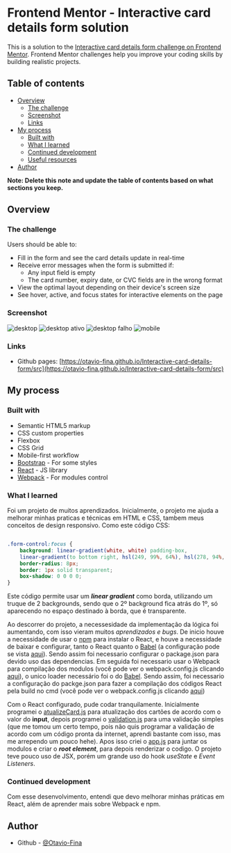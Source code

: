 # Frontend Mentor - Interactive card details form solution

This is a solution to the [Interactive card details form challenge on Frontend Mentor](https://www.frontendmentor.io/challenges/interactive-card-details-form-XpS8cKZDWw). Frontend Mentor challenges help you improve your coding skills by building realistic projects. 

## Table of contents

- [Overview](#overview)
  - [The challenge](#the-challenge)
  - [Screenshot](#screenshot)
  - [Links](#links)
- [My process](#my-process)
  - [Built with](#built-with)
  - [What I learned](#what-i-learned)
  - [Continued development](#continued-development)
  - [Useful resources](#useful-resources)
- [Author](#author)

**Note: Delete this note and update the table of contents based on what sections you keep.**

## Overview

### The challenge

Users should be able to:

- Fill in the form and see the card details update in real-time
- Receive error messages when the form is submitted if:
  - Any input field is empty
  - The card number, expiry date, or CVC fields are in the wrong format
- View the optimal layout depending on their device's screen size
- See hover, active, and focus states for interactive elements on the page

### Screenshot

![desktop](./design/final/desktop.png "Design desktop")
![desktop ativo](./design/final/desktop-active.png "Design desktop dos inputs ativos")
![desktop falho](./design/final/desktop-fail.png "Design desktop dos inputs falhos")
![mobile](./design/final/mobile.png "Design mobile")

### Links

- Github pages: [https://otavio-fina.github.io/Interactive-card-details-form/src](https://otavio-fina.github.io/Interactive-card-details-form/src)

## My process

### Built with

- Semantic HTML5 markup
- CSS custom properties
- Flexbox
- CSS Grid
- Mobile-first workflow
- [Bootstrap](https://getbootstrap.com) - For some styles
- [React](https://reactjs.org/) - JS library
- [Webpack](https://webpack.js.org) - For modules control


### What I learned


Foi um projeto de muitos aprendizados. Inicialmente, o projeto me ajuda a melhorar minhas praticas e técnicas em HTML e CSS, tambem meus conceitos de design responsivo. Como este código CSS:
```css

.form-control:focus {
    background: linear-gradient(white, white) padding-box,
    linear-gradient(to bottom right, hsl(249, 99%, 64%), hsl(278, 94%, 30%)) border-box;
    border-radius: 8px;
    border: 1px solid transparent;
    box-shadow: 0 0 0 0;
}

```
Este código permite usar um ***linear gradient*** como borda, utilizando um truque de 2 backgrounds, sendo que o 2º background fica atrás do 1º, só aparecendo no espaço destinado à borda, que é transparente.

 Ao descorrer do projeto, a necessesidade da implementação da lógica foi aumentando, com isso vieram muitos *aprendizados e bugs*. De inicio houve a necessidade de usar o [npm](https://www.npmjs.com) para instalar o React, e houve a necessidade de baixar e configurar, tanto o React quanto o [Babel](https://babeljs.io) (a configuração pode se vista [aqui](../babel.config.json)). Sendo assim foi necessario configurar o package.json para devido uso das dependencias. Em seguida foi necessario usar o Webpack para compilação dos modulos (você pode ver o webpack.config.js clicando [aqui](../webpack.config.js)), o unico loader necessário foi o do [Babel](https://babeljs.io). Sendo assim, foi necessario a configuração do packge.json para fazer a compilação dos códigos React pela build no cmd (você pode ver o webpack.config.js clicando [aqui](../package.json))

Com o React configurado, pude codar tranquilamente. Inicialmente programei o [atualizeCard.js](./atualizeCard.js) para atualização dos cartões de acordo com o valor do **input**, depois programei o [validation.js](./validation.js) para uma validação simples (que me tomou um certo tempo, pois não quis programar a validação de acordo com um código pronta da internet, aprendi bastante com isso, mas me arrependo um pouco hehe). Apos isso criei o [app.js](./app.js) para juntar os modulos e criar o ***root element***, para depois renderizar o codigo. O projeto teve pouco uso de JSX, porém um grande uso do hook *useState* e *Event Listeners*.

### Continued development

Com esse desenvolvimento, entendi que devo melhorar minhas práticas em React, além de aprender mais sobre Webpack e npm.


## Author

- Github - [@Otavio-Fina](https://github.com/Otavio-Fina)


